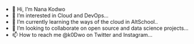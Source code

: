 - 👋 Hi, I’m Nana Kodwo 
- 👀 I’m interested in Cloud and DevOps...
- 🌱 I’m currently learning the ways of the cloud in AltSchool..
- 💞️ I’m looking to collaborate on open source and data science projects...
- 📫 How to reach me @k0Dwo on Twitter and Instagram...

<!---
k0Dwo/k0Dwo is a ✨ special ✨ repository because its `README.md` (this file) appears on your GitHub profile.
You can click the Preview link to take a look at your changes.
--->
